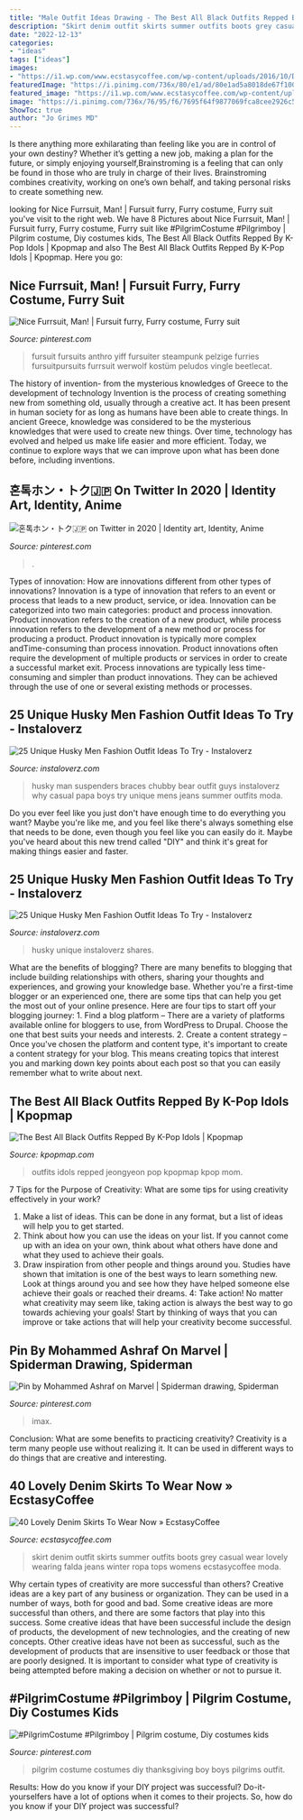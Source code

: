 ```yaml
---
title: "Male Outfit Ideas Drawing - The Best All Black Outfits Repped By K-pop Idols"
description: "Skirt denim outfit skirts summer outfits boots grey casual wear lovely wearing falda jeans winter ropa tops womens ecstasycoffee moda"
date: "2022-12-13"
categories:
- "ideas"
tags: ["ideas"]
images:
- "https://i1.wp.com/www.ecstasycoffee.com/wp-content/uploads/2016/10/Denim-Skirt-Outfit5.jpg"
featuredImage: "https://i.pinimg.com/736x/80/e1/ad/80e1ad5a8018de67f100820a3669e05f.jpg"
featured_image: "https://i1.wp.com/www.ecstasycoffee.com/wp-content/uploads/2016/10/Denim-Skirt-Outfit5.jpg"
image: "https://i.pinimg.com/736x/76/95/f6/7695f64f9877069fca8cee2926c5cbc3.jpg"
ShowToc: true
author: "Jo Grimes MD"
---
```



Is there anything more exhilarating than feeling like you are in control of your own destiny? Whether it’s getting a new job, making a plan for the future, or simply enjoying yourself,Brainstroming is a feeling that can only be found in those who are truly in charge of their lives. Brainstroming combines creativity, working on one’s own behalf, and taking personal risks to create something new.

	

		
looking for Nice Furrsuit, Man! | Fursuit furry, Furry costume, Furry suit you've visit to the right web. We have 8 Pictures about Nice Furrsuit, Man! | Fursuit furry, Furry costume, Furry suit like #PilgrimCostume #Pilgrimboy | Pilgrim costume, Diy costumes kids, The Best All Black Outfits Repped By K-Pop Idols | Kpopmap and also The Best All Black Outfits Repped By K-Pop Idols | Kpopmap. Here you go:
		
    
## Nice Furrsuit, Man! | Fursuit Furry, Furry Costume, Furry Suit

<img loading=lazy src="https://i.pinimg.com/736x/76/95/f6/7695f64f9877069fca8cee2926c5cbc3.jpg" onerror="this.onerror=null;this.src='https://tse2.mm.bing.net/th?id=OIP.tW8Y7lBTiLl_Fa6vzjyMdgHaQj&amp;pid=15.1';" alt="Nice Furrsuit, Man! | Fursuit furry, Furry costume, Furry suit">

_Source: pinterest.com_

>fursuit fursuits anthro yiff fursuiter steampunk pelzige furries fursuitpursuits furrsuit werwolf kostüm peludos vingle beetlecat. 

	

The history of invention- from the mysterious knowledges of Greece to the development of technology
Invention is the process of creating something new from something old, usually through a creative act. It has been present in human society for as long as humans have been able to create things. In ancient Greece, knowledge was considered to be the mysterious knowledges that were used to create new things. Over time, technology has evolved and helped us make life easier and more efficient. Today, we continue to explore ways that we can improve upon what has been done before, including inventions.

    
## 혼톡ホン・トク🇯🇵 On Twitter In 2020 | Identity Art, Identity, Anime

<img loading=lazy src="https://i.pinimg.com/736x/ff/59/59/ff59594259fdde20a0ee17efdc80428d.jpg" onerror="this.onerror=null;this.src='https://tse1.mm.bing.net/th?id=OIP.9NRmxsFD17Kv7JUJ_F1kOwHaKO&amp;pid=15.1';" alt="혼톡ホン・トク🇯🇵 on Twitter in 2020 | Identity art, Identity, Anime">

_Source: pinterest.com_

>. 

	

Types of innovation: How are innovations different from other types of innovations?
Innovation is a type of innovation that refers to an event or process that leads to a new product, service, or idea. Innovation can be categorized into two main categories: product and process innovation. Product innovation refers to the creation of a new product, while process innovation refers to the development of a new method or process for producing a product. 
Product innovation is typically more complex andTime-consuming than process innovation. Product innovations often require the development of multiple products or services in order to create a successful market exit. Process innovations are typically less time-consuming and simpler than product innovations. They can be achieved through the use of one or several existing methods or processes.

    
## 25 Unique Husky Men Fashion Outfit Ideas To Try - Instaloverz

<img loading=lazy src="http://www.instaloverz.com/wp-content/uploads/2017/05/10.-Husky-Men-Fashion.jpg" onerror="this.onerror=null;this.src='https://tse4.mm.bing.net/th?id=OIP.sRCPPt2_a9D1xC1Yk1IlWAHaJ4&amp;pid=15.1';" alt="25 Unique Husky Men Fashion Outfit Ideas To Try - Instaloverz">

_Source: instaloverz.com_

>husky man suspenders braces chubby bear outfit guys instaloverz why casual papa boys try unique mens jeans summer outfits moda. 

	

Do you ever feel like you just don't have enough time to do everything you want? Maybe you're like me, and you feel like there's always something else that needs to be done, even though you feel like you can easily do it. Maybe you've heard about this new trend called "DIY" and think it's great for making things easier and faster.

    
## 25 Unique Husky Men Fashion Outfit Ideas To Try - Instaloverz

<img loading=lazy src="http://www.instaloverz.com/wp-content/uploads/2017/05/27.-Husky-Men.jpg" onerror="this.onerror=null;this.src='https://tse3.mm.bing.net/th?id=OIP.-5kWvY9OiUEaB5_4U7jqfQAAAA&amp;pid=15.1';" alt="25 Unique Husky Men Fashion Outfit Ideas To Try - Instaloverz">

_Source: instaloverz.com_

>husky unique instaloverz shares. 

	

What are the benefits of blogging?
There are many benefits to blogging that include building relationships with others, sharing your thoughts and experiences, and growing your knowledge base. Whether you're a first-time blogger or an experienced one, there are some tips that can help you get the most out of your online presence. Here are four tips to start off your blogging journey: 1. Find a blog platform – There are a variety of platforms available online for bloggers to use, from WordPress to Drupal. Choose the one that best suits your needs and interests. 2. Create a content strategy – Once you've chosen the platform and content type, it's important to create a content strategy for your blog. This means creating topics that interest you and marking down key points about each post so that you can easily remember what to write about next. 
    
## The Best All Black Outfits Repped By K-Pop Idols | Kpopmap

<img loading=lazy src="https://thumbnails.kpopmap.com/2020/08/4d12cab1e2ab656f50bc8794408ee0d2-780.jpg" onerror="this.onerror=null;this.src='https://tse2.mm.bing.net/th?id=OIP.UHsnw498qwRIoH9RscWKUAHaLH&amp;pid=15.1';" alt="The Best All Black Outfits Repped By K-Pop Idols | Kpopmap">

_Source: kpopmap.com_

>outfits idols repped jeongyeon pop kpopmap kpop mom. 

	

7 Tips for the Purpose of Creativity: What are some tips for using creativity effectively in your work?
1. Make a list of ideas. This can be done in any format, but a list of ideas will help you to get started.
2. Think about how you can use the ideas on your list. If you cannot come up with an idea on your own, think about what others have done and what they used to achieve their goals.
3. Draw inspiration from other people and things around you. Studies have shown that imitation is one of the best ways to learn something new. Look at things around you and see how they have helped someone else achieve their goals or reached their dreams.
4: Take action! No matter what creativity may seem like, taking action is always the best way to go towards achieving your goals! Start by thinking of ways that you can improve or take actions that will help your creativity become successful.

    
## Pin By Mohammed Ashraf On Marvel | Spiderman Drawing, Spiderman

<img loading=lazy src="https://i.pinimg.com/736x/80/e1/ad/80e1ad5a8018de67f100820a3669e05f.jpg" onerror="this.onerror=null;this.src='https://tse2.mm.bing.net/th?id=OIP.KtH8FYIV8thogtqGyI_Q_QHaNK&amp;pid=15.1';" alt="Pin by Mohammed Ashraf on Marvel | Spiderman drawing, Spiderman">

_Source: pinterest.com_

>imax. 

	

Conclusion: What are some benefits to practicing creativity?
Creativity is a term many people use without realizing it. It can be used in different ways to do things that are creative and interesting.

    
## 40 Lovely Denim Skirts To Wear Now » EcstasyCoffee

<img loading=lazy src="https://i1.wp.com/www.ecstasycoffee.com/wp-content/uploads/2016/10/Denim-Skirt-Outfit5.jpg" onerror="this.onerror=null;this.src='https://tse4.mm.bing.net/th?id=OIP.5BMhRnCsbho0WxPc0WzN3QAAAA&amp;pid=15.1';" alt="40 Lovely Denim Skirts To Wear Now » EcstasyCoffee">

_Source: ecstasycoffee.com_

>skirt denim outfit skirts summer outfits boots grey casual wear lovely wearing falda jeans winter ropa tops womens ecstasycoffee moda. 

	

Why certain types of creativity are more successful than others?
Creative ideas are a key part of any business or organization. They can be used in a number of ways, both for good and bad. Some creative ideas are more successful than others, and there are some factors that play into this success.
Some creative ideas that have been successful include the design of products, the development of new technologies, and the creating of new concepts. Other creative ideas have not been as successful, such as the development of products that are insensitive to user feedback or those that are poorly designed. It is important to consider what type of creativity is being attempted before making a decision on whether or not to pursue it.

    
## #PilgrimCostume #Pilgrimboy | Pilgrim Costume, Diy Costumes Kids

<img loading=lazy src="https://i.pinimg.com/736x/3a/c5/13/3ac513397d0362a886cf06cf721b653c--pilgrim-costume-pilgrims.jpg" onerror="this.onerror=null;this.src='https://tse4.mm.bing.net/th?id=OIP.KMliV0aSo5ncn9uR1j99EAHaK2&amp;pid=15.1';" alt="#PilgrimCostume #Pilgrimboy | Pilgrim costume, Diy costumes kids">

_Source: pinterest.com_

>pilgrim costume costumes diy thanksgiving boy boys pilgrims outfit. 

	

Results: How do you know if your DIY project was successful?
Do-it-yourselfers have a lot of options when it comes to their projects. So, how do you know if your DIY project was successful?

